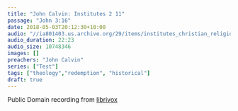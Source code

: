 ```yaml
---
title: "John Calvin: Institutes 2 11"
passage: "John 3:16"
date: 2018-05-03T20:12:30+10:00
audio: "//ia801403.us.archive.org/29/items/institutes_christian_religion2_1003_librivox/institutesofchristianreligion2_11_calvin_64kb.mp3"
audio_duration: 22:23
audio_size: 10748346
images: []
preachers: "John Calvin"
series: ["Test"]
tags: ["theology","redemption", "historical"]
draft: true
---
```

Public Domain recording from [librivox](https://librivox.org/institutes-of-the-christian-religion-book-two-by-john-calvin/)
